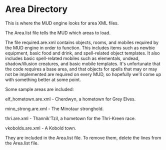 # Area Directory

This is where the MUD engine looks for area XML files.

The Area.list file tells the MUD which areas to load.

The file required.are.xml contains objects, rooms, and mobiles required by the
MUD engine in order to function. This includes items such as newbie equipment,
basic food and drink, and spell-related object templates. It also includes
basic spell-related mobiles such as elementals, undead, shadow/illusion
creatures, and basic mobile templates. It's unfortunate that the code requires
a base area, and that objects for spells that may or may not be implemented
are required on every MUD, so hopefully we'll come up with something better
at some point.

Some sample areas are included:

elf_hometown.are.xml - Cherdwyn, a hometown for Grey Elves.

mino_strong.are.xml - The Minotaur stronghold.

thri.are.xml - Thannik'Tzil, a hometown for the Thri-Kreen race.

vkobolds.are.xml - A Kobold town.

They are included in the Area.list file. To remove them, delete the lines from
the Area.list file.
